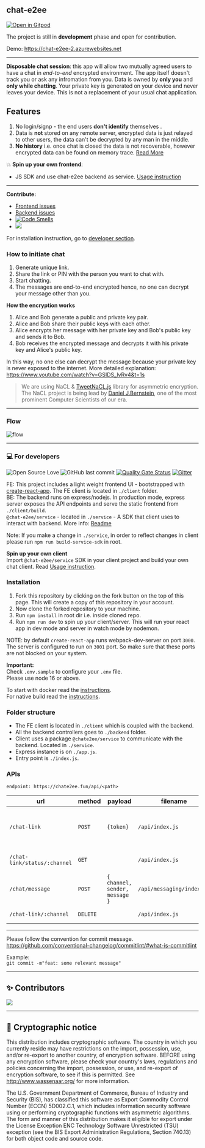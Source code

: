## chat-e2ee

[![Open in Gitpod](https://gitpod.io/button/open-in-gitpod.svg)](https://gitpod.io/#https://github.com/muke1908/chat-e2ee)

The project is still in **development** phase and open for contribution.


Demo: https://chat-e2ee-2.azurewebsites.net

---

**Disposable chat session**: this app will allow two mutually agreed users to have a chat in _end-to-end_ encrypted environment. The app itself doesn't track you or ask any infromation from you. Data is owned by **only you** and **only while chatting**. Your private key is generated on your device and never leaves your device. This is not a replacement of your usual chat application.

## Features

1. No login/signp - the end users **don't identify** themselves .
2. Data is **not** stored on any remote server, encrypted data is just relayed to other users, the data can't be decrypted by any man in the middle. 
4. **No history** i.e. once chat is closed the data is not recoverable, however encrypted data can be found on memory trace. [Read More](https://github.com/muke1908/chat-e2ee/wiki/How-and-when-your-data-can-be-compromised%3F)  

:boom: **Spin up your own frontend**: 
 - JS SDK and use chat-e2ee backend as service. [Usage instruction](https://github.com/muke1908/chat-e2ee/tree/service-modularisation/service)

---

**Contribute:**

- [Frontend issues](https://github.com/muke1908/chat-e2ee/issues?q=is%3Aissue+is%3Aopen+label%3Afrontend)
- [Backend issues](https://github.com/muke1908/chat-e2ee/issues?q=is%3Aissue+is%3Aopen+label%3ABackend)
- [![Code Smells](https://sonarcloud.io/api/project_badges/measure?project=muke1908_chat-e2ee&metric=code_smells)](https://sonarcloud.io/project/issues?id=muke1908_chat-e2ee&resolved=false&types=CODE_SMELL)  
- [![](https://img.shields.io/github/issues/muke1908/chat-e2ee?style=flat)](https://github.com/muke1908/chat-e2ee/issues)

For installation instruction, go to [developer section](https://github.com/muke1908/chat-e2ee#for-developers).  

### How to initiate chat

1. Generate unique link.
2. Share the link or PIN with the person you want to chat with.
3. Start chatting.
4. The messages are end-to-end encrypted hence, no one can decrypt your message other than you.

**How the encryption works**

1. Alice and Bob generate a public and private key pair.
2. Alice and Bob share their public keys with each other.
3. Alice encrypts her message with her private key and Bob's public key and sends it to Bob.
4. Bob receives the encrypted message and decrypts it with his private key and Alice's public key.

In this way, no one else can decrypt the message because your private key is never exposed to the internet.
More detailed explanation: https://www.youtube.com/watch?v=GSIDS_lvRv4&t=1s

> We are using NaCL & [TweetNaCL.js](https://github.com/dchest/tweetnacl-js/) library for asymmetric encryption. The NaCL project is being lead by [Daniel J.Bernstein](http://cr.yp.to/djb.html), one of the most prominent Computer Scientists of our era.

---

### Flow

![flow](https://i.imgur.com/2GrBQMz.jpg)

---

### :computer:	 For developers
![Open Source Love](https://img.shields.io/badge/Open%20Source-with%20love-CRIMSON.svg) ![GitHub last commit](https://img.shields.io/github/last-commit/muke1908/chat-e2ee) [![Quality Gate Status](https://sonarcloud.io/api/project_badges/measure?project=muke1908_chat-e2ee&metric=alert_status)](https://sonarcloud.io/summary/new_code?id=muke1908_chat-e2ee) [![Gitter](https://badges.gitter.im/chat-e2ee/community.svg)](https://gitter.im/chat-e2ee/community?utm_source=badge&utm_medium=badge&utm_campaign=pr-badge)

FE: This project includes a light weight frontend UI - bootstrapped with [create-react-app](https://reactjs.org/docs/create-a-new-react-app.html). The FE client is located in `./client` folder.  
BE: The backend runs on express/nodejs. In production mode, express server exposes the API endpoints and serve the static frontend from `./client/build`.  
`@chat-e2ee/service` - located in `./service` - A SDK that client uses to interact with backend. More info: [Readme](https://github.com/muke1908/chat-e2ee/tree/service-modularisation/service)

Note: If you make a change in `./service`, in order to reflect changes in client please run `npm run build-service-sdk` in root.  

**Spin up your own client**  
Import `@chat-e2ee/service` SDK in your client project and build your own chat client. Read [Usage instruction](https://github.com/muke1908/chat-e2ee/tree/service-modularisation/service).

### Installation

1. Fork this repository by clicking on the fork button on the top of this page. This will create a copy of this repository in your account.
2. Now clone the forked repository to your machine. 
3. Run `npm install` in root dir i.e. inside cloned repo.
4. Run `npm run dev` to spin up your client/server. This will run your react app in dev mode and server in watch mode by nodemon.

NOTE: by default `create-react-app` runs webpack-dev-server on port `3000`. The server is configured to run on `3001` port. So make sure that these ports are not blocked on your system.

**Important:**  
Check `.env.sample` to configure your `.env` file.  
Please use node 16 or above.   

To start with docker read the [instructions](https://github.com/muke1908/chat-e2ee/tree/master/docker).   
For native build read the [instructions](https://github.com/muke1908/chat-e2ee/tree/master/native).

### Folder structure

- The FE client is located in `./client` which is coupled with the backend.
- All the backend controllers goes to `./backend` folder.
- Client uses a package `@chate2ee/service` to communicate with the backend. Located in `./service`.  
- Express instance is on `./app.js`.
- Entry point is `./index.js`.

### APIs
```endpoint: https://chate2ee.fun/api/<path>```

| url                              | method   | payload                         | filename                  | description                                   |
| -------------------------------- | -------- | ------------------------------ | ------------------------- | --------------------------------------------- |
| `/chat-link`                 | `POST`   | `{token}`                      | `/api/index.js`           | to generate unique link to start chat session |
| `/chat-link/status/:channel` | `GET`    |                                | `/api/index.js`           | to check if a channel is valid                |
| `/chat/message`              | `POST`   | `{ channel, sender, message }` | `/api/messaging/index.js` | to send a message to a specific channel       |
| `/chat-link/:channel`        | `DELETE` |                                | `/api/index.js`           | to delete a channel                           |

---

Please follow the convention for commit message.  
https://github.com/conventional-changelog/commitlint/#what-is-commitlint

Example:  
`git commit -m"feat: some relevant message"`

---

## ✨ Contributors

 <img src="https://contributors-img.web.app/image?repo=muke1908/chat-e2ee" />

---
## :closed_lock_with_key:	 Cryptographic notice
This distribution includes cryptographic software. The country in which you currently reside may have restrictions on the import, possession, use, and/or re-export to another country, of encryption software. BEFORE using any encryption software, please check your country's laws, regulations and policies concerning the import, possession, or use, and re-export of encryption software, to see if this is permitted. See http://www.wassenaar.org/ for more information.

The U.S. Government Department of Commerce, Bureau of Industry and Security (BIS), has classified this software as Export Commodity Control Number (ECCN) 5D002.C.1, which includes information security software using or performing cryptographic functions with asymmetric algorithms. The form and manner of this distribution makes it eligible for export under the License Exception ENC Technology Software Unrestricted (TSU) exception (see the BIS Export Administration Regulations, Section 740.13) for both object code and source code.
